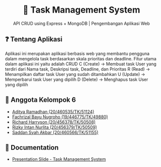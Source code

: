 <h1 align="center">
  📝 Task Management System
</h1>
<p align="center">API CRUD using Express + MongoDB | Pengembangan Aplikasi Web</p>

## ❓ Tentang Aplikasi
Aplikasi ini merupakan aplikasi berbasis web yang membantu pengguna dalam mengelola task berdasarkan skala prioritas dan deadline. Fitur utama dalam aplikasi ini yaitu adalah CRUD
C (Create) -> Membuat task User yang terdiri dari Nama task, Deskripsi task, Deadline, dan Prioritas
R (Read)   -> Menampilkan daftar task User yang sudah ditambahkan
U (Update) -> Memperbarui task User yang dipilih
D (Delete) -> Menghapus task User yang dipilih

## 👥 Anggota Kelompok 6 
- [Aditya Ramadhan (20/460535/TK/51124)](https://www.github.com/adityar22)
- [Fachrizal Bayu Nugroho (19/446775/TK/49880)](https://github.com/fachrizalbayunugroho)
- [Richard Harryson (20/456378/TK/50508)](https://www.github.com/RichardC0de)
- [Rizky Intan Nurlita (20/456379/TK/50509)](https://www.github.com/rizkyintan)
- [Saddan Syah Akbar (20/460566/TK/51155)](https://www.github.com/saddansyah)

## 💾 Documentation
- [Presentation Slide - Task Management System](https://www.canva.com/design/DAFNU1TPF34/-PU_xSTMN6UTTSGXzLkU5w/view?utm_content=DAFNU1TPF34&utm_campaign=designshare&utm_medium=link&utm_source=publishpresent)
